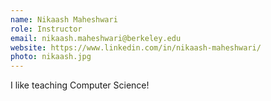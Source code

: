```yaml
---
name: Nikaash Maheshwari
role: Instructor
email: nikaash.maheshwari@berkeley.edu
website: https://www.linkedin.com/in/nikaash-maheshwari/
photo: nikaash.jpg
---
```


I like teaching Computer Science!
